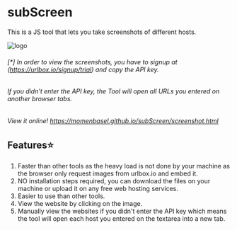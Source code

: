 # subScreen

This is a JS tool that lets you take screenshots of different hosts.

 ![logo](https://raw.githubusercontent.com/momenbasel/subScreen/master/css/logo.png)
 
 
###### [*] In order to view the screenshots, you have to signup at (https://urlbox.io/signup/trial) and copy the API key.
###### If you didn't enter the API key, the Tool will open all URLs you entered on another browser tabs.
###### View it online!  https://momenbasel.github.io/subScreen/screenshot.html




## Features⭐
1. Faster than other tools as the heavy load is not done by your machine as the browser only request images from urlbox.io and embed it.
2. NO installation steps required, you can download the files on your machine or upload it on any free web hosting services.
3. Easier to use than other tools.
  4. View the website by clicking on the image.
  5. Manually view the websites if you didn't enter the API key which means the tool will open each host you entered on the textarea into a new tab.
 
 
 
 
